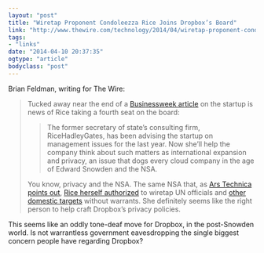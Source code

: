 ```yaml
---
layout: "post"
title: "Wiretap Proponent Condoleezza Rice Joins Dropbox’s Board"
link: "http://www.thewire.com/technology/2014/04/wiretap-proponent-condoleezza-rice-joins-dropboxs-board/360447/"
tags: 
- "links"
date: "2014-04-10 20:37:35"
ogtype: "article"
bodyclass: "post"
---
```


Brian Feldman, writing for The Wire:

> Tucked away near the end of a [Businessweek article](http://www.businessweek.com/articles/2014-04-09/dropboxs-next-chapter-corporate-customers-ipo-condi-rice-and-eddie-vedder#p3) on the startup is news of Rice taking a fourth seat on the board:
> 
> > The former secretary of state’s consulting firm, RiceHadleyGates, has been advising the startup on management issues for the last year. Now she’ll help the company think about such matters as international expansion and privacy, an issue that dogs every cloud company in the age of Edward Snowden and the NSA.
> 
> You know, privacy and the NSA. The same NSA that, as [Ars Technica points out](http://arstechnica.com/gadgets/2014/04/dropbox-adds-new-mailbox-clients-photo-syncing-and-condoleezza-rice/), [Rice herself authorized](http://rawstory.com/news/2005/After_domestic_spying_reports_U.S._spying_1227.html) to wiretap UN officials and [other domestic targets](http://www.cnn.com/2005/POLITICS/12/18/bush.nsa/) without warrants. She definitely seems like the right person to help craft Dropbox’s privacy policies.

This seems like an oddly tone-deaf move for Dropbox, in the post-Snowden world. Is not warrantless government eavesdropping the single biggest concern people have regarding Dropbox?